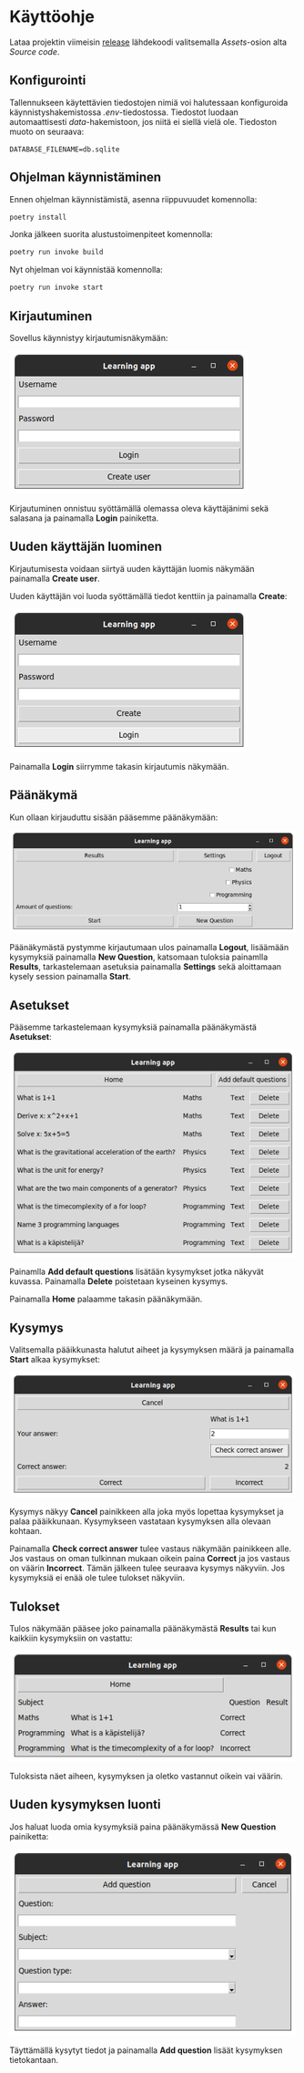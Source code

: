 # Käyttöohje

Lataa projektin viimeisin [release](https://github.com/Kappe01/OT_harjoitustyo/releases/tag/loppupalautus) lähdekoodi valitsemalla _Assets_-osion alta _Source code_.

## Konfigurointi

Tallennukseen käytettävien tiedostojen nimiä voi halutessaan konfiguroida käynnistyshakemistossa _.env_-tiedostossa. Tiedostot luodaan automaattisesti _data_-hakemistoon, jos niitä ei siellä vielä ole. Tiedoston muoto on seuraava:

```
DATABASE_FILENAME=db.sqlite
```

## Ohjelman käynnistäminen

Ennen ohjelman käynnistämistä, asenna riippuvuudet komennolla:

```bash
poetry install
```

Jonka jälkeen suorita alustustoimenpiteet komennolla:

```bash
poetry run invoke build
```

Nyt ohjelman voi käynnistää komennolla:

```bash
poetry run invoke start
```

## Kirjautuminen

Sovellus käynnistyy kirjautumisnäkymään:

![](./Kuvat/kirjautuminen.png)

Kirjautuminen onnistuu syöttämällä olemassa oleva käyttäjänimi sekä salasana ja painamalla __Login__ painiketta.

## Uuden käyttäjän luominen

Kirjautumisesta voidaan siirtyä uuden käyttäjän luomis näkymään painamalla __Create user__. 

Uuden käyttäjän voi luoda syöttämällä tiedot kenttiin ja painamalla __Create__:

![](./Kuvat/LuoKayttaja.png)

Painamalla __Login__ siirrymme takasin kirjautumis näkymään.

## Päänäkymä

Kun ollaan kirjauduttu sisään pääsemme päänäkymään:

![](./Kuvat/PaaIkkuna.png)

Päänäkymästä pystymme kirjautumaan ulos painamalla  __Logout__, lisäämään kysymyksiä painamalla __New Question__, katsomaan tuloksia painamlla __Results__, tarkastelemaan asetuksia painamalla __Settings__ sekä aloittamaan kysely session painamalla __Start__.

## Asetukset

Pääsemme tarkastelemaan kysymyksiä painamalla päänäkymästä __Asetukset__:

![](./Kuvat/Asetusikkuna.png)

Painamlla __Add default questions__ lisätään kysymykset jotka näkyvät kuvassa. Painamalla __Delete__ poistetaan kyseinen kysymys. 

Painamalla __Home__ palaamme takasin päänäkymään. 

## Kysymys

Valitsemalla pääikkunasta halutut aiheet ja kysymyksen määrä ja painamalla __Start__ alkaa kysymykset:

![](./Kuvat/Kysymys.png)

Kysymys näkyy __Cancel__ painikkeen alla joka myös lopettaa kysymykset ja palaa pääikkunaan. Kysymykseen vastataan kysymyksen alla olevaan kohtaan. 

Painamalla __Check correct answer__ tulee vastaus näkymään painikkeen alle. Jos vastaus on oman tulkinnan mukaan oikein paina __Correct__ ja jos vastaus on väärin __Incorrect__. Tämän jälkeen tulee seuraava kysymys näkyviin. Jos kysymyksiä ei enää ole tulee tulokset näkyviin.

## Tulokset

Tulos näkymään pääsee joko painamalla päänäkymästä __Results__ tai kun kaikkiin kysymyksiin on vastattu:

![](./Kuvat/Tulokset.png)

Tuloksista näet aiheen, kysymyksen ja oletko vastannut oikein vai väärin.

## Uuden kysymyksen luonti

Jos haluat luoda omia kysymyksiä paina päänäkymässä __New Question__ painiketta:

![](./Kuvat/UusiKysymys.png)

Täyttämällä kysytyt tiedot ja painamalla __Add question__ lisäät kysymyksen tietokantaan.
